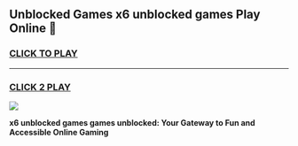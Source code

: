 
## Unblocked Games x6 unblocked games Play Online 👋
<h3>
<a href="https://news.freeplayer.one?title=x6_unblocked_games&ref=17F">CLICK TO PLAY</a></h3>
<hr>

<h3>
<a href="https://news.freeplayer.one?title=x6_unblocked_games&ref=17F">CLICK 2 PLAY</a>
  
</h3>

<a href="https://news.freeplayer.one?title=x6_unblocked_games&ref=17F/"><img src="https://clearcache.store/games.png"></a>


**x6 unblocked games games unblocked: Your Gateway to Fun and Accessible Online Gaming**
